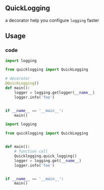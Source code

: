 ## QuickLogging

a decorator help you configure `logging` faster

## Usage

### code
```py
import logging

from quicklogging import QuickLogging

# decorator
@QuickLogging()
def main():
    logger = logging.getlogger(__name__)
    logger.info('foo')


if __name__ == '__main__':
    main()
```

```py
import logging

from quicklogging import QuickLogging


def main():
    # function call
    Quicklogging.quick_logging()
    logger = logging.get(__name__)
    logger.info('foo')


if __name__ == '__main__':
    main()
```